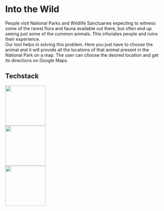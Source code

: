 # Into the Wild

People visit National Parks and Wildlife Sanctuaries expecting to witness some of the rarest flora and fauna available out there, but often end up seeing just some of the common animals. This infuriates people and ruins their experience.</br>
Our tool helps in solving this problem. Here you just have to choose the animal and it will provide all the locations of that animal present in the National Park on a map. The user can choose the desired location and get its directions on Google Maps.</br>

## Techstack
<div class="flex-container" style="width: 100%">
  <div>
    <img style="width: 128px" src=https://user-images.githubusercontent.com/110720044/183282409-4882670a-03fa-42bd-a41c-0a99f08c5513.png>
  </div>
  <div>
    <img style="width: 128px" src=https://user-images.githubusercontent.com/110720044/183282427-6a67e8d3-5ad2-4be4-8019-271c2cc1b696.png>
  </div>
  <div>
    <img style="width: 128px" src=https://user-images.githubusercontent.com/110720044/183282448-ccb07a37-709a-4d2d-852e-b08874c9344d.png>
  </div>
</div>
